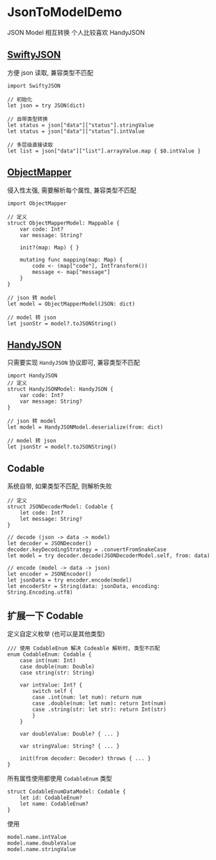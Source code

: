 # JsonToModelDemo

JSON Model 相互转换
个人比较喜欢 HandyJSON

## [SwiftyJSON](https://github.com/SwiftyJSON/SwiftyJSON)

方便 json 读取, 兼容类型不匹配

```
import SwiftyJSON

// 初始化
let json = try JSON(dict)

// 自带类型转换
let status = json["data"]["status"].stringValue
let status = json["data"]["status"].intValue

// 多层级直接读取
let list = json["data"]["list"].arrayValue.map { $0.intValue }
```

## [ObjectMapper](https://github.com/tristanhimmelman/ObjectMapper)

侵入性太强, 需要解析每个属性, 兼容类型不匹配

```
import ObjectMapper

// 定义
struct ObjectMapperModel: Mappable {
    var code: Int?
    var message: String?

    init?(map: Map) { }

    mutating func mapping(map: Map) {
        code <- (map["code"], IntTransform())
        message <- map["message"]
    }
}

// json 转 model
let model = ObjectMapperModel(JSON: dict)

// model 转 json
let jsonStr = model?.toJSONString()
```

## [HandyJSON](https://github.com/alibaba/HandyJSON)

只需要实现 `HandyJSON` 协议即可, 兼容类型不匹配

```
import HandyJSON
// 定义
struct HandyJSONModel: HandyJSON {
    var code: Int?
    var message: String?
}

// json 转 model
let model = HandyJSONModel.deserialize(from: dict)

// model 转 json
let jsonStr = model?.toJSONString() 
```

## Codable

系统自带, 如果类型不匹配, 则解析失败

```
// 定义
struct JSONDecoderModel: Codable {
    let code: Int?
    let message: String?
}

// decode (json -> data -> model)
let decoder = JSONDecoder()
decoder.keyDecodingStrategy = .convertFromSnakeCase
let model = try decoder.decode(JSONDecoderModel.self, from: data)

// encode (model -> data -> json)
let encoder = JSONEncoder()
let jsonData = try encoder.encode(model)
let encoderStr = String(data: jsonData, encoding: String.Encoding.utf8)
```

## 扩展一下 Codable

定义自定义枚举 (也可以是其他类型)

```
/// 使用 CodableEnum 解决 Codeable 解析时, 类型不匹配
enum CodableEnum: Codable {
    case int(num: Int)
    case double(num: Double)
    case string(str: String)
    
    var intValue: Int? {
        switch self {
        case .int(num: let num): return num
        case .double(num: let num): return Int(num)
        case .string(str: let str): return Int(str)
        }
    }
    
    var doubleValue: Double? { ... }
    
    var stringValue: String? { ... }
    
    init(from decoder: Decoder) throws { ... }
}
```

所有属性使用都使用 `CodableEnum` 类型

```
struct CodableEnumDataModel: Codable {
    let id: CodableEnum?
    let name: CodableEnum?
}
```

使用

```
model.name.intValue
model.name.doubleValue
model.name.stringValue
```
